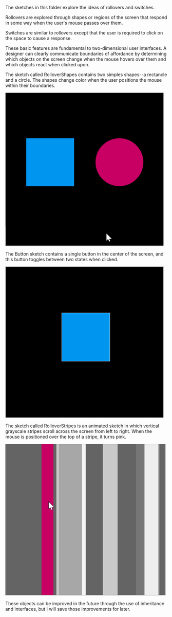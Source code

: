 The sketches in this folder explore the ideas of rollovers and switches. 

Rollovers are explored through shapes or regions of the screen that respond in some way when the user's mouse passes over them.

Switches are similar to rollovers except that the user is required to click on the space to cause a response.

These basic features are fundamental to two-dimensional user interfaces. A designer can clearly communicate boundaries of affordance by determining which objects on the screen change when the mouse hovers over them and which objects react when clicked upon.

The sketch called RolloverShapes contains two simples shapes--a rectancle and a circle. The shapes change color when the user positions the mouse within their boundaries.

![Shapes that react to the mouse cursor](RolloverShapes/RolloverShapes.gif)

The Button sketch contains a single button in the center of the screen, and this button toggles between two states when clicked.

![A button that can be turned on and off](Button/Button.gif)

The sketch called RolloverStripes is an animated sketch in which vertical grayscale stripes scroll across the screen from left to right. When the mouse is positioned over the top of a stripe, it turns pink.

![Vertical stripes that turn pink when the mouse hovers over them](RolloverStripes/RolloverStripes.gif)

These objects can be improved in the future through the use of inheritance and interfaces, but I will save those improvements for later.
